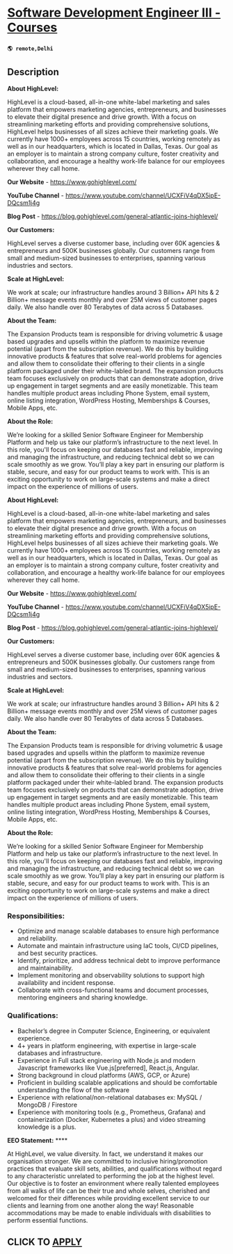 # [Software Development Engineer III - Courses](https://www.remotewlb.com/apply/software-development-engineer-iii-courses)  
###  
#### `🌎 remote,Delhi`  

## Description

 **About HighLevel:**

HighLevel is a cloud-based, all-in-one white-label marketing and sales platform that empowers marketing agencies, entrepreneurs, and businesses to elevate their digital presence and drive growth. With a focus on streamlining marketing efforts and providing comprehensive solutions, HighLevel helps businesses of all sizes achieve their marketing goals. We currently have 1000+ employees across 15 countries, working remotely as well as in our headquarters, which is located in Dallas, Texas. Our goal as an employer is to maintain a strong company culture, foster creativity and collaboration, and encourage a healthy work-life balance for our employees wherever they call home.

  

 **Our Website** - https://www.gohighlevel.com/

 **YouTube Channel** - https://www.youtube.com/channel/UCXFiV4qDX5ipE-DQcsm1j4g

 **Blog Post** - https://blog.gohighlevel.com/general-atlantic-joins-highlevel/

  

 **Our Customers:**

HighLevel serves a diverse customer base, including over 60K agencies & entrepreneurs and 500K businesses globally. Our customers range from small and medium-sized businesses to enterprises, spanning various industries and sectors.

  

 **Scale at HighLevel:**

We work at scale; our infrastructure handles around 3 Billion+ API hits & 2 Billion+ message events monthly and over 25M views of customer pages daily. We also handle over 80 Terabytes of data across 5 Databases.

  

 **About the Team:**

The Expansion Products team is responsible for driving volumetric & usage based upgrades and upsells within the platform to maximize revenue potential (apart from the subscription revenue). We do this by building innovative products & features that solve real-world problems for agencies and allow them to consolidate their offering to their clients in a single platform packaged under their white-labled brand. The expansion products team focuses exclusively on products that can demonstrate adoption, drive up engagement in target segments and are easily monetizable. This team handles multiple product areas including Phone System, email system, online listing integration, WordPress Hosting, Memberships & Courses, Mobile Apps, etc.

  

 **About the Role:**

We’re looking for a skilled Senior Software Engineer for Membership Platform and help us take our platform’s infrastructure to the next level. In this role, you'll focus on keeping our databases fast and reliable, improving and managing the infrastructure, and reducing technical debt so we can scale smoothly as we grow. You’ll play a key part in ensuring our platform is stable, secure, and easy for our product teams to work with. This is an exciting opportunity to work on large-scale systems and make a direct impact on the experience of millions of users.

  

 **About HighLevel:**

HighLevel is a cloud-based, all-in-one white-label marketing and sales platform that empowers marketing agencies, entrepreneurs, and businesses to elevate their digital presence and drive growth. With a focus on streamlining marketing efforts and providing comprehensive solutions, HighLevel helps businesses of all sizes achieve their marketing goals. We currently have 1000+ employees across 15 countries, working remotely as well as in our headquarters, which is located in Dallas, Texas. Our goal as an employer is to maintain a strong company culture, foster creativity and collaboration, and encourage a healthy work-life balance for our employees wherever they call home.

  

 **Our Website** - https://www.gohighlevel.com/

 **YouTube Channel** - https://www.youtube.com/channel/UCXFiV4qDX5ipE-DQcsm1j4g

 **Blog Post** - https://blog.gohighlevel.com/general-atlantic-joins-highlevel/

  

 **Our Customers:**

HighLevel serves a diverse customer base, including over 60K agencies & entrepreneurs and 500K businesses globally. Our customers range from small and medium-sized businesses to enterprises, spanning various industries and sectors.

  

 **Scale at HighLevel:**

We work at scale; our infrastructure handles around 3 Billion+ API hits & 2 Billion+ message events monthly and over 25M views of customer pages daily. We also handle over 80 Terabytes of data across 5 Databases.

  

 **About the Team:**

The Expansion Products team is responsible for driving volumetric & usage based upgrades and upsells within the platform to maximize revenue potential (apart from the subscription revenue). We do this by building innovative products & features that solve real-world problems for agencies and allow them to consolidate their offering to their clients in a single platform packaged under their white-labled brand. The expansion products team focuses exclusively on products that can demonstrate adoption, drive up engagement in target segments and are easily monetizable. This team handles multiple product areas including Phone System, email system, online listing integration, WordPress Hosting, Memberships & Courses, Mobile Apps, etc.

  

 **About the Role:**

We’re looking for a skilled Senior Software Engineer for Membership Platform and help us take our platform’s infrastructure to the next level. In this role, you'll focus on keeping our databases fast and reliable, improving and managing the infrastructure, and reducing technical debt so we can scale smoothly as we grow. You’ll play a key part in ensuring our platform is stable, secure, and easy for our product teams to work with. This is an exciting opportunity to work on large-scale systems and make a direct impact on the experience of millions of users.

  

### Responsibilities:

* Optimize and manage scalable databases to ensure high performance and reliability.
* Automate and maintain infrastructure using IaC tools, CI/CD pipelines, and best security practices.
* Identify, prioritize, and address technical debt to improve performance and maintainability.
* Implement monitoring and observability solutions to support high availability and incident response.
* Collaborate with cross-functional teams and document processes, mentoring engineers and sharing knowledge.

  

  

### Qualifications:

* Bachelor’s degree in Computer Science, Engineering, or equivalent experience.
* 4+ years in platform engineering, with expertise in large-scale databases and infrastructure.
* Experience in Full stack engineering with Node.js and modern Javascript frameworks like Vue.js[preferred], React.js, Angular.
* Strong background in cloud platforms (AWS, GCP, or Azure)
* Proficient in building scalable applications and should be comfortable understanding the flow of the software
* Experience with relational/non-relational databases ex: MySQL / MongoDB / Firestore
* Experience with monitoring tools (e.g., Prometheus, Grafana) and containerization (Docker, Kubernetes a plus) and video streaming knowledge is a plus.

  

 **EEO Statement:** ****

At HighLevel, we value diversity. In fact, we understand it makes our organisation stronger. We are committed to inclusive hiring/promotion practices that evaluate skill sets, abilities, and qualifications without regard to any characteristic unrelated to performing the job at the highest level. Our objective is to foster an environment where really talented employees from all walks of life can be their true and whole selves, cherished and welcomed for their differences while providing excellent service to our clients and learning from one another along the way! Reasonable accommodations may be made to enable individuals with disabilities to perform essential functions.

  
## CLICK TO [APPLY](https://www.remotewlb.com/apply/software-development-engineer-iii-courses)

